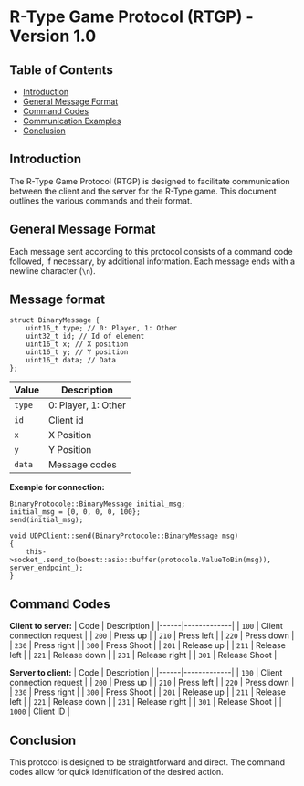 # R-Type Game Protocol (RTGP) - Version 1.0

## Table of Contents

- [Introduction](#introduction)
- [General Message Format](#general-message-format)
- [Command Codes](#command-codes)
- [Communication Examples](#communication-examples)
- [Conclusion](#conclusion)

## Introduction

The R-Type Game Protocol (RTGP) is designed to facilitate communication between the client and the server for the R-Type game. This document outlines the various commands and their format.

## General Message Format

Each message sent according to this protocol consists of a command code followed, if necessary, by additional information. Each message ends with a newline character (`\n`).

## Message format

```
struct BinaryMessage {
    uint16_t type; // 0: Player, 1: Other
    uint32_t id; // Id of element
    uint16_t x; // X position
    uint16_t y; // Y position
    uint16_t data; // Data
};
```

| Value | Description |
|------|-------------|
| `type` | 0: Player, 1: Other |
| `id` | Client id |
| `x` | X Position |
| `y` | Y Position |
| `data` | Message codes |



**Exemple for connection:**

```
BinaryProtocole::BinaryMessage initial_msg;
initial_msg = {0, 0, 0, 0, 100};
send(initial_msg);
```

```
void UDPClient::send(BinaryProtocole::BinaryMessage msg)
{
    this->socket_.send_to(boost::asio::buffer(protocole.ValueToBin(msg)), server_endpoint_);
}
```

## Command Codes

**Client to server:**
| Code | Description |
|------|-------------|
| `100` | Client connection request |
| `200` | Press up |
| `210` | Press left |
| `220` | Press down |
| `230` | Press right |
| `300` | Press Shoot |
| `201` | Release up |
| `211` | Release left |
| `221` | Release down |
| `231` | Release right |
| `301` | Release Shoot |

**Server to client:**
| Code | Description |
|------|-------------|
| `100` | Client connection request |
| `200` | Press up |
| `210` | Press left |
| `220` | Press down |
| `230` | Press right |
| `300` | Press Shoot |
| `201` | Release up |
| `211` | Release left |
| `221` | Release down |
| `231` | Release right |
| `301` | Release Shoot |
| `1000` | Client ID |

## Conclusion

This protocol is designed to be straightforward and direct. The command codes allow for quick identification of the desired action.

